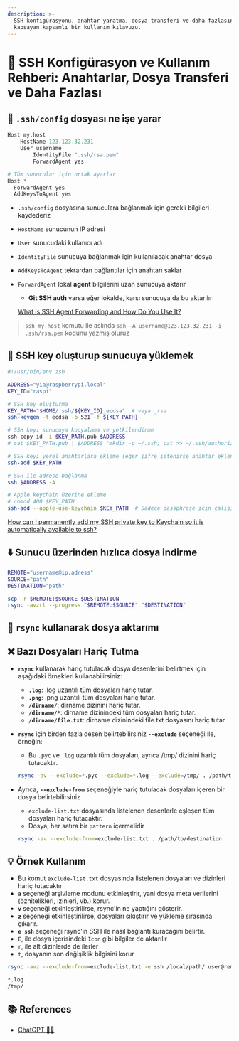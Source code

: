 ```yaml
---
description: >-
  SSH konfigürasyonu, anahtar yaratma, dosya transferi ve daha fazlasını
  kapsayan kapsamlı bir kullanım kılavuzu.
---
```


# 🔐 SSH Konfigürasyon ve Kullanım Rehberi: Anahtarlar, Dosya Transferi ve Daha Fazlası

## 📁 `.ssh/config` dosyası ne işe yarar

```python
Host my.host
    HostName 123.123.32.231
    User username
		IdentityFile ".ssh/rsa.pem"
		ForwardAgent yes

# Tüm sunucular için ortak ayarlar
Host *
  ForwardAgent yes
  AddKeysToAgent yes
```

* `.ssh/config` dosyasına sunuculara bağlanmak için gerekli bilgileri kaydederiz
* `HostName` sunucunun IP adresi
* `User` sunucudaki kullanıcı adı
* `IdentityFile` sunucuya bağlanmak için kullanılacak anahtar dosya
* `AddKeysToAgent` tekrardan bağlantılar için anahtarı saklar
*   `ForwardAgent` lokal **agent** bilgilerini uzan sunucuya aktarır

    * **Git SSH auth** varsa eğer lokalde, karşı sunucuya da bu aktarılır

    [What is SSH Agent Forwarding and How Do You Use It?](https://www.howtogeek.com/devops/what-is-ssh-agent-forwarding-and-how-do-you-use-it/)

> `ssh my.host` komutu ile aslında `ssh -A username@123.123.32.231 -i .ssh/rsa.pem` kodunu yazmış oluruz

## 🔑 SSH key oluşturup sunucuya yüklemek

```bash
#!/usr/bin/env zsh

ADDRESS="yia@raspberrypi.local"
KEY_ID="raspi"

# SSH key oluşturma
KEY_PATH="$HOME/.ssh/${KEY_ID}_ecdsa"  # veya _rsa
ssh-keygen -t ecdsa -b 521 -f ${KEY_PATH}

# SSH keyi sunucuya kopyalama ve yetkilendirme
ssh-copy-id -i $KEY_PATH.pub $ADDRESS
# cat $KEY_PATH.pub | $ADDRESS "mkdir -p ~/.ssh; cat >> ~/.ssh/authorized_keys"

# SSH keyi yerel anahtarlara ekleme (eğer şifre istenirse anahtar eklenmeli)
ssh-add $KEY_PATH

# SSH ile adrese bağlanma
ssh $ADDRESS -A

# Apple keychain üzerine ekleme
# chmod 400 $KEY_PATH
ssh-add --apple-use-keychain $KEY_PATH  # Sadece passphrase için çalışır
```

[How can I permanently add my SSH private key to Keychain so it is automatically available to ssh?](https://apple.stackexchange.com/a/250572)

## ⬇️ Sunucu üzerinden hızlıca dosya indirme

```bash
REMOTE="username@ip.adress"
SOURCE="path"
DESTINATION="path"

scp -r $REMOTE:$SOURCE $DESTINATION
rsync -avzrt --progress "$REMOTE:$SOURCE" "$DESTINATION" 
```

## 🔄 `rsync` kullanarak dosya aktarımı

## ❌ Bazı Dosyaları Hariç Tutma

* **`rsync`** kullanarak hariç tutulacak dosya desenlerini belirtmek için aşağıdaki örnekleri kullanabilirsiniz:
  * **`.log`**: .log uzantılı tüm dosyaları hariç tutar.
  * **`.png`**: .png uzantılı tüm dosyaları hariç tutar.
  * **`/dirname/`**: dirname dizinini hariç tutar.
  * **`/dirname/*`**: dirname dizinindeki tüm dosyaları hariç tutar.
  * **`/dirname/file.txt`**: dirname dizinindeki file.txt dosyasını hariç tutar.
*   **`rsync`** için birden fazla desen belirtebilirsiniz **`--exclude`** seçeneği ile, örneğin:

    * Bu `.pyc` ve `.log` uzantılı tüm dosyaları, ayrıca /tmp/ dizinini hariç tutacaktır.

    ```bash
    rsync -av --exclude=*.pyc --exclude=*.log --exclude=/tmp/ . /path/to/destination
    ```
*   Ayrıca, **`--exclude-from`** seçeneğiyle hariç tutulacak dosyaları içeren bir dosya belirtebilirsiniz

    * `exclude-list.txt` dosyasında listelenen desenlerle eşleşen tüm dosyaları hariç tutacaktır.
    * Dosya, her satıra bir `pattern` içermelidir

    ```bash
    rsync -av --exclude-from=exclude-list.txt . /path/to/destination
    ```

## 💡 Örnek Kullanım

* Bu komut `exclude-list.txt` dosyasında listelenen dosyaları ve dizinleri hariç tutacaktır
* **`a`** seçeneği arşivleme modunu etkinleştirir, yani dosya meta verilerini (öznitelikleri, izinleri, vb.) korur.
* **`v`** seçeneği etkinleştirilirse, rsync'in ne yaptığını gösterir.
* **`z`** seçeneği etkinleştirilirse, dosyaları sıkıştırır ve yükleme sırasında çıkarır.
* **`e ssh`** seçeneği rsync'in SSH ile nasıl bağlantı kuracağını belirtir.
* `E`, ile dosya içerisindeki `Icon` gibi bilgiler de aktarılır
* `r`, ile alt dizinlerde de ilerler
* `t`, dosyanın son değişiklik bilgisini korur

```bash
rsync -avz --exclude-from=exclude-list.txt -e ssh /local/path/ user@remote-server:/path/to/destination
```

```bash
*.log
/tmp/
```

## 📚 References

* [ChatGPT 💁‍♂️](https://chat.openai.com/chat)
